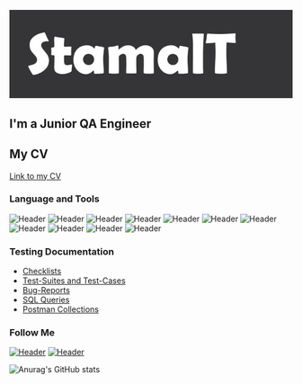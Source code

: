 ![Header](https://github.com/stamalt/StamalT/blob/main/assets/stml.png)
## I'm a Junior QA Engineer

## My CV
[Link to my CV](https://drive.google.com/file/d/1KjunvpxTQDuunnZxsql9pkqwZb_Xuhjl/view?usp=share_link)


### Language and Tools
![Header](https://img.shields.io/badge/Postman-090909?style=for-the-badge&logo=postman&logoColor=f76935)
![Header](https://img.shields.io/badge/Swagger-090909?style=for-the-badge&logo=swagger&logoColor=7ede2b)
![Header](https://img.shields.io/badge/Github-090909?style=for-the-badge&logo=github&logoColor=8cc4d7)
![Header](https://img.shields.io/badge/MySQL-090909?style=for-the-badge&logo=mysql&logoColor=00618a)
![Header](https://img.shields.io/badge/DevTools-090909?style=for-the-badge&logo=googlechrome&logoColor=2674f2)
![Header](https://img.shields.io/badge/AndroidStudio-090909?style=for-the-badge&logo=androidstudio&logoColor=3ad07d)
![Header](https://img.shields.io/badge/Fiddler-090909?style=for-the-badge&logo=fiddler&logoColor=8cc4d7)
![Header](https://img.shields.io/badge/CharlesProxy-090909?style=for-the-badge&logo=charlesproxy&logoColor=8cc4d7)
![Header](https://img.shields.io/badge/Qase-090909?style=for-the-badge&logo=Qase&logoColor=8cc4d7)
![Header](https://img.shields.io/badge/YouTrack-090909?style=for-the-badge&logo=YouTrack&logoColor=8cc4d7)
![Header](https://img.shields.io/badge/GitBash-090909?style=for-the-badge&logo=gitbash&logoColor=8cc4d7)

### Testing Documentation

- [Checklists](https://github.com/artichokeee/checklist)
- [Test-Suites and Test-Cases](https://github.com/artichokeee/test-cases)
- [Bug-Reports](https://github.com/artichokeee/bug-reports)
- [SQL Queries](https://github.com/artichokeee/SQL)
- [Postman Collections](https://github.com/artichokeee/postman)

### Follow Me
[![Header](https://img.shields.io/badge/Telegram-090909?style=for-the-badge&logo=telegram&logoColor=31a5db)](https://t.me/StamalT)
[![Header](https://img.shields.io/badge/Linkedin-090909?style=for-the-badge&logo=linkedin&logoColor=0073b1)](https://www.linkedin.com/in/tanya-stamal/?midToken=AQEsnExn_XuTlw&midSig=3BQmjsU1WivWA1&trk=eml-email_notification_single_mentioned_you_in_this_01-header-12-profile&trkEmail=eml-email_notification_single_mentioned_you_in_this_01-header-12-profile-null-gjh544%7Elcmgwtas%7Ewa-null-neptune%2Fprofile%7Evanity%2Eview)

![Anurag's GitHub stats](https://github-readme-stats.vercel.app/api?username=StamalT&show_icons=true&theme=radical)